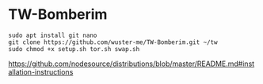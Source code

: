 # TW-Bomberim

```
sudo apt install git nano
git clone https://github.com/wuster-me/TW-Bomberim.git ~/tw
sudo chmod +x setup.sh tor.sh swap.sh
```
https://github.com/nodesource/distributions/blob/master/README.md#installation-instructions
